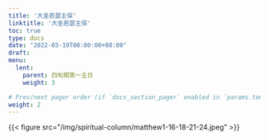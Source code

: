 ```yaml
---
title: '大圣若瑟主保'
linktitle: '大圣若瑟主保'
toc: true
type: docs
date: "2022-03-19T00:00:00+08:00"
draft:
menu:
  lent:
    parent: 四旬期第一主日
    weight: 3

# Prev/next pager order (if `docs_section_pager` enabled in `params.toml`)
weight: 2
---
```


{{< figure src="/img/spiritual-column/matthew1-16-18-21-24.jpeg" >}}
